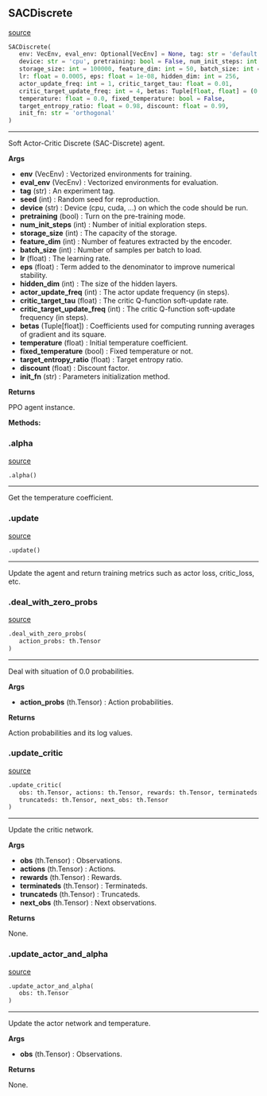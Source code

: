 #


## SACDiscrete
[source](https://github.com/RLE-Foundation/rllte/blob/main/rllte/agent/legacy/sacd.py/#L42)
```python 
SACDiscrete(
   env: VecEnv, eval_env: Optional[VecEnv] = None, tag: str = 'default', seed: int = 1,
   device: str = 'cpu', pretraining: bool = False, num_init_steps: int = 10000,
   storage_size: int = 100000, feature_dim: int = 50, batch_size: int = 256,
   lr: float = 0.0005, eps: float = 1e-08, hidden_dim: int = 256,
   actor_update_freq: int = 1, critic_target_tau: float = 0.01,
   critic_target_update_freq: int = 4, betas: Tuple[float, float] = (0.9, 0.999),
   temperature: float = 0.0, fixed_temperature: bool = False,
   target_entropy_ratio: float = 0.98, discount: float = 0.99,
   init_fn: str = 'orthogonal'
)
```


---
Soft Actor-Critic Discrete (SAC-Discrete) agent.


**Args**

* **env** (VecEnv) : Vectorized environments for training.
* **eval_env** (VecEnv) : Vectorized environments for evaluation.
* **tag** (str) : An experiment tag.
* **seed** (int) : Random seed for reproduction.
* **device** (str) : Device (cpu, cuda, ...) on which the code should be run.
* **pretraining** (bool) : Turn on the pre-training mode.
* **num_init_steps** (int) : Number of initial exploration steps.
* **storage_size** (int) : The capacity of the storage.
* **feature_dim** (int) : Number of features extracted by the encoder.
* **batch_size** (int) : Number of samples per batch to load.
* **lr** (float) : The learning rate.
* **eps** (float) : Term added to the denominator to improve numerical stability.
* **hidden_dim** (int) : The size of the hidden layers.
* **actor_update_freq** (int) : The actor update frequency (in steps).
* **critic_target_tau** (float) : The critic Q-function soft-update rate.
* **critic_target_update_freq** (int) : The critic Q-function soft-update frequency (in steps).
* **betas** (Tuple[float]) : Coefficients used for computing running averages of gradient and its square.
* **temperature** (float) : Initial temperature coefficient.
* **fixed_temperature** (bool) : Fixed temperature or not.
* **target_entropy_ratio** (float) : Target entropy ratio.
* **discount** (float) : Discount factor.
* **init_fn** (str) : Parameters initialization method.



**Returns**

PPO agent instance.


**Methods:**


### .alpha
[source](https://github.com/RLE-Foundation/rllte/blob/main/rllte/agent/legacy/sacd.py/#L162)
```python
.alpha()
```

---
Get the temperature coefficient.

### .update
[source](https://github.com/RLE-Foundation/rllte/blob/main/rllte/agent/legacy/sacd.py/#L166)
```python
.update()
```

---
Update the agent and return training metrics such as actor loss, critic_loss, etc.

### .deal_with_zero_probs
[source](https://github.com/RLE-Foundation/rllte/blob/main/rllte/agent/legacy/sacd.py/#L194)
```python
.deal_with_zero_probs(
   action_probs: th.Tensor
)
```

---
Deal with situation of 0.0 probabilities.


**Args**

* **action_probs** (th.Tensor) : Action probabilities.


**Returns**

Action probabilities and its log values.

### .update_critic
[source](https://github.com/RLE-Foundation/rllte/blob/main/rllte/agent/legacy/sacd.py/#L208)
```python
.update_critic(
   obs: th.Tensor, actions: th.Tensor, rewards: th.Tensor, terminateds: th.Tensor,
   truncateds: th.Tensor, next_obs: th.Tensor
)
```

---
Update the critic network.


**Args**

* **obs** (th.Tensor) : Observations.
* **actions** (th.Tensor) : Actions.
* **rewards** (th.Tensor) : Rewards.
* **terminateds** (th.Tensor) : Terminateds.
* **truncateds** (th.Tensor) : Truncateds.
* **next_obs** (th.Tensor) : Next observations.


**Returns**

None.

### .update_actor_and_alpha
[source](https://github.com/RLE-Foundation/rllte/blob/main/rllte/agent/legacy/sacd.py/#L258)
```python
.update_actor_and_alpha(
   obs: th.Tensor
)
```

---
Update the actor network and temperature.


**Args**

* **obs** (th.Tensor) : Observations.


**Returns**

None.

